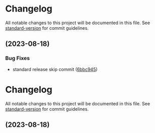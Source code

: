 # Changelog

All notable changes to this project will be documented in this file. See [standard-version](https://github.com/conventional-changelog/standard-version) for commit guidelines.

##  (2023-08-18)


### Bug Fixes

* standard release skip commit ([6bbc945](https://github.com/5alidz/turborepo-with-commitizen/commit/6bbc945abe7b01d4d3622f564ec1294ab227ef03))

# Changelog

All notable changes to this project will be documented in this file. See [standard-version](https://github.com/conventional-changelog/standard-version) for commit guidelines.

##  (2023-08-18)
